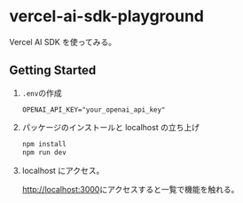 # vercel-ai-sdk-playground

Vercel AI SDK を使ってみる。

## Getting Started

1. `.env`の作成

   ```.env
   OPENAI_API_KEY="your_openai_api_key"
   ```

2. パッケージのインストールと localhost の立ち上げ

   ```bash
   npm install
   npm run dev
   ```

3. localhost にアクセス。

   [http://localhost:3000](http://localhost:3000)にアクセスすると一覧で機能を触れる。
